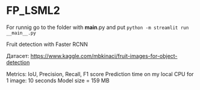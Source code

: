 # FP_LSML2

For runnig go to the folder with __main__.py and put
`python -m streamlit run __main__.py`

Fruit detection with Faster RCNN

Датасет: https://www.kaggle.com/mbkinaci/fruit-images-for-object-detection

Metrics: IoU, Precision, Recall, F1 score
Prediction time on my local CPU for 1 image: 10 seconds
Model size = 159 MB